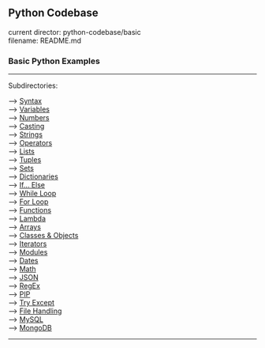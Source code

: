 ## Python Codebase

current director: python-codebase/basic  
filename: README.md

### Basic Python Examples
----
Subdirectories:

--> [Syntax](syntax)  
--> [Variables](variables)  
--> [Numbers](numbers)  
--> [Casting](casting)  
--> [Strings](strings)  
--> [Operators](operators)  
--> [Lists](lists)  
--> [Tuples](tuples)  
--> [Sets](sets)  
--> [Dictionaries](dictionaries)  
--> [If... Else](if-else)  
--> [While Loop](while-loop)  
--> [For Loop](for-loop)  
--> [Functions](functions)  
--> [Lambda](lambda)  
--> [Arrays](arrays)  
--> [Classes & Objects](classes-and-objects)  
--> [Iterators](iterators)  
--> [Modules](modules)  
--> [Dates](dates)  
--> [Math](math)  
--> [JSON](json)  
--> [RegEx](regex)  
--> [PIP](pip)  
--> [Try Except](try-except)  
--> [File Handling](file-handling)  
--> [MySQL](mysql)  
--> [MongoDB](mongodb)  

----
